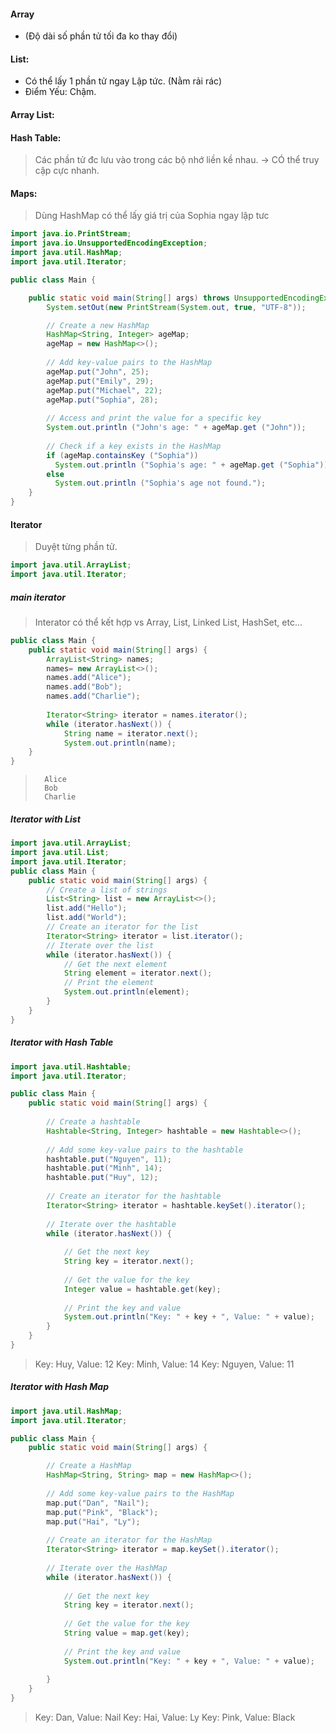 #### Array 
+ (Độ dài số phần tử tối đa ko thay đổi)

#### List:
+ Có thể lấy 1 phần tử ngay Lập tức. (Nằm rải rác)
+ Điểm Yếu: Chậm.

#### Array List:


#### Hash Table:
> Các phần tử đc lưu vào trong các bộ nhớ liền kề nhau. -> CÓ thể truy cập cực nhanh.

#### Maps:

> Dùng HashMap có thể lấy giá trị của Sophia ngay lập tưc
```java
import java.io.PrintStream;
import java.io.UnsupportedEncodingException;
import java.util.HashMap;
import java.util.Iterator;

public class Main {

    public static void main(String[] args) throws UnsupportedEncodingException {
        System.setOut(new PrintStream(System.out, true, "UTF-8"));

        // Create a new HashMap
        HashMap<String, Integer> ageMap;
        ageMap = new HashMap<>();
        
        // Add key-value pairs to the HashMap
        ageMap.put("John", 25);
        ageMap.put("Emily", 29);
        ageMap.put("Michael", 22);
        ageMap.put("Sophia", 28);
        
        // Access and print the value for a specific key
        System.out.println ("John's age: " + ageMap.get ("John"));
        
        // Check if a key exists in the HashMap
        if (ageMap.containsKey ("Sophia"))
          System.out.println ("Sophia's age: " + ageMap.get ("Sophia"));
        else
          System.out.println ("Sophia's age not found.");
    }        
}
```


#### Iterator
> Duyệt từng phần tử.


```java
import java.util.ArrayList; 
import java.util.Iterator;
```

##### main iterator
> Interator có thể kết hợp vs Array, List, Linked List, HashSet, etc... 
```java
public class Main {
	public static void main(String[] args) {
		ArrayList<String> names;
		names= new ArrayList<>();
		names.add("Alice");
		names.add("Bob");
		names.add("Charlie");
		
		Iterator<String> iterator = names.iterator();
		while (iterator.hasNext()) {
			String name = iterator.next();
			System.out.println(name);
	}
}
```
> 		Alice
> 		Bob
> 		Charlie


##### Iterator with List

```java
import java.util.ArrayList;
import java.util.List;
import java.util.Iterator;
public class Main {
    public static void main(String[] args) {
        // Create a list of strings
        List<String> list = new ArrayList<>();
        list.add("Hello");
        list.add("World");
        // Create an iterator for the list
        Iterator<String> iterator = list.iterator();
        // Iterate over the list
        while (iterator.hasNext()) {
            // Get the next element
            String element = iterator.next();
            // Print the element
            System.out.println(element);
        }
    }
}
```
##### Iterator with Hash Table
```java
import java.util.Hashtable;
import java.util.Iterator;

public class Main {
    public static void main(String[] args) {
        
        // Create a hashtable
        Hashtable<String, Integer> hashtable = new Hashtable<>();
        
        // Add some key-value pairs to the hashtable
        hashtable.put("Nguyen", 11);
		hashtable.put("Minh", 14);
        hashtable.put("Huy", 12);
       
		// Create an iterator for the hashtable
        Iterator<String> iterator = hashtable.keySet().iterator();
        
        // Iterate over the hashtable
        while (iterator.hasNext()) {
        
			// Get the next key
            String key = iterator.next();
            
            // Get the value for the key
            Integer value = hashtable.get(key);
            
            // Print the key and value
            System.out.println("Key: " + key + ", Value: " + value);
        }
    }
}
```
>Key: Huy, Value: 12
>Key: Minh, Value: 14
>Key: Nguyen, Value: 11
##### Iterator with Hash Map

```java
import java.util.HashMap;
import java.util.Iterator;

public class Main {
    public static void main(String[] args) {

		// Create a HashMap
        HashMap<String, String> map = new HashMap<>();
        
		// Add some key-value pairs to the HashMap
        map.put("Dan", "Nail");
        map.put("Pink", "Black");
        map.put("Hai", "Ly");
        
        // Create an iterator for the HashMap
        Iterator<String> iterator = map.keySet().iterator();
        
        // Iterate over the HashMap
        while (iterator.hasNext()) {
        
			// Get the next key
            String key = iterator.next();
            
            // Get the value for the key
            String value = map.get(key);
            
            // Print the key and value
            System.out.println("Key: " + key + ", Value: " + value);
        
        }
    }
}
```
>Key: Dan, Value: Nail
>Key: Hai, Value: Ly
>Key: Pink, Value: Black